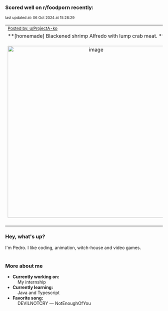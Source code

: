 ### Scored well on r/foodporn recently:

<p align="left"><sub>last updated at: 06 Oct 2024 at 15:28:29</sub></p>

|   |
| --- |
| <sub>[Posted by: u/ProjectA-ko][source]</sub> |
| **[homemade] Blackened shrimp Alfredo with lump crab meat. ** | 
|<p align="center"> <img alt="image" src="https://i.redd.it/eyk425ammsrd1.jpeg" width="550" /> </p>|
|   |

### Hey, what's up?

I'm Pedro. I like coding, animation, witch-house and video games.<br><br>

### More about me
- **Currently working on:**  
&nbsp;&nbsp;&nbsp;&nbsp;My internship
- **Currently learning:**  
&nbsp;&nbsp;&nbsp;&nbsp;Java and Typescript
- **Favorite song:**  
&nbsp;&nbsp;&nbsp;&nbsp;DEVILNOTCRY — NotEnoughOfYou<br><br>

  



  
  
  
[linkedin]: https://linkedin.com/in/pedro-h-r-gomes-8a487b14a/
[gmail]: mailto:pilique11@gmail.com
[source]: https://reddit.com/r/FoodPorn/comments/1fsbfaz/homemade_blackened_shrimp_alfredo_with_lump_crab/
[redditAPI]: https://www.reddit.com/dev/api/